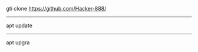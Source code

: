 gti clone https://github.com/Hacker-888/
_________________________________
apt update
_________________________________
apt upgra
